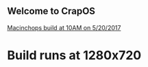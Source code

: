## Welcome to CrapOS
[Macinchops build at 10AM on 5/20/2017](https://alexs08.github.io/CrapOS/nightly/Macinchops-NIGHTLY-520-10AM.zip)
# Build runs at 1280x720
